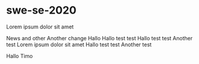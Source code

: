 # swe-se-2020

Lorem ipsum dolor sit amet


News and other
Another change
Hallo
Hallo test test
Hallo test test
Another test
Lorem ipsum dolor sit amet
Hallo test test
Another test

Hallo Timo

